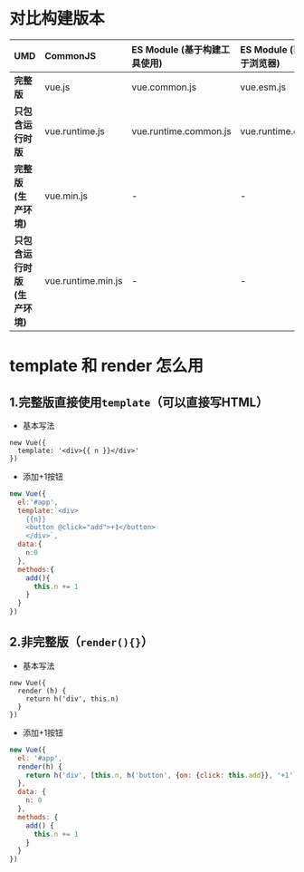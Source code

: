# 对比构建版本

| UMD                           | CommonJS           | ES Module (基于构建工具使用) | ES Module (直接用于浏览器) |                        |
| :---------------------------- | :----------------- | :--------------------------- | :------------------------- | ---------------------- |
| **完整版**                    | vue.js             | vue.common.js                | vue.esm.js                 | vue.esm.browser.js     |
| **只包含运行时版**            | vue.runtime.js     | vue.runtime.common.js        | vue.runtime.esm.js         | -                      |
| **完整版 (生产环境)**         | vue.min.js         | -                            | -                          | vue.esm.browser.min.js |
| **只包含运行时版 (生产环境)** | vue.runtime.min.js | -                            | -                          | -                      |



# template 和 render 怎么用

## 1.完整版直接使用`template`（可以直接写HTML）

- 基本写法

```
new Vue({
  template: '<div>{{ n }}</div>'
})
```

- 添加+1按钮

```js
new Vue({
  el:'#app',
  template:`<div>
    {{n}}
    <button @click="add">+1</button>
    </div>`,
  data:{
    n:0
  },
  methods:{
    add(){
      this.n += 1
    }
  }
})
```

## 2.非完整版（`render(){}`）

- 基本写法

```
new Vue({
  render (h) {
    return h('div', this.n)
  }
})
```

- 添加+1按钮

```js
new Vue({
  el: '#app',
  render(h) {
    return h('div', [this.n, h('button', {on: {click: this.add}}, '+1')])
  },
  data: {
    n: 0
  },
  methods: {
    add() {
      this.n += 1
    }
  }
})
```